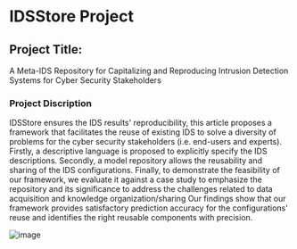 # IDSStore Project
## Project Title:
A Meta-IDS Repository for Capitalizing and Reproducing Intrusion Detection Systems for Cyber Security Stakeholders
### Project Discription
IDSStore ensures the IDS results' reproducibility, this article proposes a framework that facilitates the reuse of existing IDS to solve a diversity of problems for the cyber security stakeholders (i.e. end-users and experts). Firstly, a descriptive language is proposed to explicitly specify the IDS descriptions. Secondly, a model repository allows the reusability and sharing of the IDS configurations. Finally, to demonstrate the feasibility of our framework, we evaluate it against a case study to emphasize the repository and its significance to address the challenges related to data acquisition and knowledge organization/sharing Our findings show that our framework provides satisfactory prediction accuracy for the configurations' reuse and identifies the right reusable components with precision.

![image](https://user-images.githubusercontent.com/42803883/187884037-194f9867-095b-401b-9f92-e4562b98254d.png)
